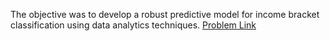 The objective was to develop a robust predictive model for income bracket classification using data analytics techniques.
<a href="https://archive.ics.uci.edu/dataset/2/adult">Problem Link</a>

